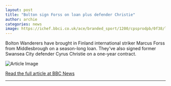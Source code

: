 ```yaml
---
layout: post
title: "Bolton sign Forss on loan plus defender Christie"
author: archie
categories: news
image: https://ichef.bbci.co.uk/ace/branded_sport/1200/cpsprodpb/0f38/live/066d9dc0-873c-11f0-acd6-23d840edca4d.jpg
---
```

Bolton Wanderers have brought in Finland international striker Marcus Forss from Middlesbrough on a season-long loan. They’ve also signed former Swansea City defender Cyrus Christie on a one-year contract.

![Article Image](https://ichef.bbci.co.uk/ace/branded_sport/1200/cpsprodpb/0f38/live/066d9dc0-873c-11f0-acd6-23d840edca4d.jpg)

[Read the full article at BBC News](https://www.bbc.com/sport/football/articles/cwy58q3z08go?at_medium=RSS&at_campaign=rss)

---
